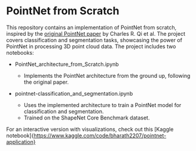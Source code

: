 # PointNet from Scratch
This repository contains an implementation of PointNet from scratch, inspired by the [original PointNet paper](https://arxiv.org/abs/1612.00593) by Charles R. Qi et al. The project covers classification and segmentation tasks, showcasing the power of PointNet in processing 3D point cloud data. The project includes two notebooks:

- PointNet_architecture_from_Scratch.ipynb

  - Implements the PointNet architecture from the ground up, following the original paper.

- pointnet-classification_and_segmentation.ipynb

  - Uses the implemented architecture to train a PointNet model for classification and segmentation.
  - Trained on the ShapeNet Core Benchmark dataset.

For an interactive version with visualizations, check out this [Kaggle notebook]{https://www.kaggle.com/code/bharath2207/pointnet-application}
